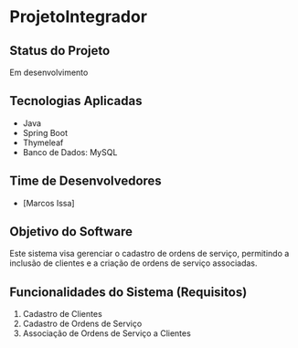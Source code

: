 # ProjetoIntegrador

## Status do Projeto
Em desenvolvimento

## Tecnologias Aplicadas
- Java
- Spring Boot
- Thymeleaf 
- Banco de Dados: MySQL 

## Time de Desenvolvedores
- [Marcos Issa]

## Objetivo do Software
Este sistema visa gerenciar o cadastro de ordens de serviço, permitindo a inclusão de clientes e a criação de ordens de serviço associadas.

## Funcionalidades do Sistema (Requisitos)
1. Cadastro de Clientes
2. Cadastro de Ordens de Serviço
3. Associação de Ordens de Serviço a Clientes
